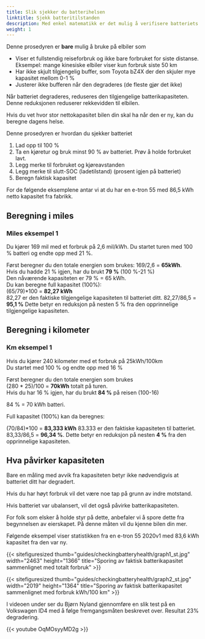 ```yaml
---
title: Slik sjekker du batterihelsen
linktitle: Sjekk batteritilstanden
description: Med enkel matematikk er det mulig å verifisere batteriets generelle status. Denne veiledningen forklarer hvordan.
weight: 1
---
```

<!-- markdownlint-disable MD033 -->
<div class="alert alert-warning" role="alert">
   Denne prosedyren er <b>bare</b> mulig å bruke på elbiler som
   <ul>
   <li>Viser et fullstendig reiseforbruk og ikke bare forbruket for siste distanse. Eksempel: mange kinesiske elbiler viser kun forbruk siste 50 km</li>
   <li>Har ikke skjult tilgjengelig buffer, som Toyota bZ4X der den skjuler mye kapasitet mellom 0-1 %</li>
   <li>Justerer ikke bufferen når den degraderes (de fleste gjør det ikke)</li>
   </ul>
</div>

Når batteriet degraderes, reduseres den tilgjengelige batterikapasiteten. Denne reduksjonen reduserer rekkevidden til elbilen.

Hvis du vet hvor stor nettokapasitet bilen din skal ha når den er ny, kan du beregne dagens helse.

Denne prosedyren er hvordan du sjekker batteriet

1. Lad opp til 100 %
2. Ta en kjøretur og bruk minst 90 % av batteriet. Prøv å holde forbruket lavt.
3. Legg merke til forbruket og kjøreavstanden
4. Legg merke til slutt-SOC (ladetilstand) (prosent igjen på batteriet)
5. Beregn faktisk kapasitet

For de følgende eksemplene antar vi at du har en e-tron 55 med 86,5 kWh netto kapasitet fra fabrikk.

## Beregning i miles

### Miles eksempel 1

Du kjører 169 mil med et forbruk på 2,6 mil/kWh. Du startet turen med 100 % batteri og endte opp med 21 %.

Først beregner du den totale energien som brukes: 169/2,6 = <b>65kWh</b>.<br>
Hvis du hadde 21 % igjen, har du brukt <b>79 %</b> (100 %-21 %)<br>
Den nåværende kapasiteten er 79 % = 65 kWh.<br>
Du kan beregne full kapasitet (100%):<br>
(65/79)*100 = <b>82,27 kWh</b><br>
82,27 er den faktiske tilgjengelige kapasiteten til batteriet ditt.
82,27/86,5 = <b>95,1 %</b>
Dette betyr en reduksjon på nesten 5 % fra den opprinnelige tilgjengelige kapasiteten.

## Beregning i kilometer

### Km eksempel 1

Hvis du kjører 240 kilometer med et forbruk på 25kWh/100km<br>
Du startet med 100 % og endte opp med 16 %<br>

Først beregner du den totale energien som brukes<br>
(280 * 25)/100 = <b>70kWh</b> totalt på turen.<br>
Hvis du har 16 % igjen, har du brukt <b>84 %</b> på reisen (100-16)<br>

84 % = 70 kWh batteri.<br>

Full kapasitet (100%) kan da beregnes:<br>

(70/84)*100 = <b>83,333 kWh</b>
83.333 er den faktiske kapasiteten til batteriet.<br>
83,33/86,5 = <b>96,34 %</b>. Dette betyr en reduksjon på nesten <b>4 %</b> fra den opprinnelige kapasiteten.

## Hva påvirker kapasiteten

Bare en måling med avvik fra kapasiteten betyr ikke nødvendigvis at batteriet ditt har degradert.

Hvis du har høyt forbruk vil det være noe tap på grunn av indre motstand.

Hvis batteriet var ubalansert, vil det også påvirke batterikapasiteten.

For folk som elsker å holde styr på dette, anbefaler vi å spore dette fra begynnelsen av eierskapet. På denne måten vil du kjenne bilen din mer.

Følgende eksempel viser statistikken fra en e-tron 55 2020v1 med 83,6 kWh kapasitet fra den var ny.

{{< sitefiguresized thumb="guides/checkingbatteryhealth/graph1_st.jpg" width="2463" height="1366" title="Sporing av faktisk batterikapasitet sammenlignet med totalt forbruk" >}}

{{< sitefiguresized thumb="guides/checkingbatteryhealth/graph2_st.jpg" width="2019" height="1364" title="Sporing av faktisk batterikapasitet sammenlignet med forbruk kWh/100 km" >}}

I videoen under ser du Bjørn Nyland gjennomføre en slik test på en Volkswagen ID4 med å følge fremgangsmåten beskrevet over. Resultat 23% degradering.

{{< youtube OqMOsyyMD2g >}}